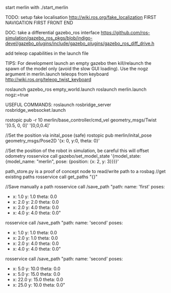 start merlin with ./start_merlin

TODO:
setup fake localisation http://wiki.ros.org/fake_localization
FIRST NAVIGATION
FIRST FRONT END

DOC:
take a differential gazebo_ros interface https://github.com/ros-simulation/gazebo_ros_pkgs/blob/indigo-devel/gazebo_plugins/include/gazebo_plugins/gazebo_ros_diff_drive.h

add teleop capabilities in the launch file

TIPS:
For development launch an empty gazebo then kill/relaunch the spawn of the model only (avoid the slow GUI loading). Use the nogz argument in merlin.launch
teleops from keyboard http://wiki.ros.org/teleop_twist_keyboard

roslaunch gazebo_ros empty_world.launch
roslaunch merlin.launch nogz:=true

USEFUL COMMANDS:
roslaunch rosbridge_server rosbridge_websocket.launch

rostopic pub -r 10 merlin/base_controller/cmd_vel geometry_msgs/Twist '[0.5, 0, 0]' '[0,0,0.4]'

//Set the position via inital_pose (safe)
rostopic pub merlin/inital_pose geometry_msgs/Pose2D '{x: 0, y:0, theta: 0}'

//Set the position of the robot in simulation, be careful this will offset odometry
rosservice call gazebo/set_model_state '{model_state: {model_name: "merlin", pose: {position: {x: 2, y: 3}}}}'

path_store.py is a proof of concept node to read/write path to a rosbag
//get existing paths
rosservice call get_paths "{}"

//Save manually a path
rosservice call /save_path "path:
  name: 'first'
  poses:
  - x: 1.0
    y: 1.0
    theta: 0.0
  - x: 2.0
    y: 2.0
    theta: 0.0
  - x: 2.0
    y: 4.0
    theta: 0.0
  - x: 4.0
    y: 4.0
    theta: 0.0"
 
rosservice call /save_path "path:
  name: 'second'
  poses:
  - x: 1.0
    y: 1.0
    theta: 0.0
  - x: 2.0
    y: 1.0
    theta: 0.0
  - x: 2.0
    y: 4.0
    theta: 0.0
  - x: 4.0
    y: 4.0
    theta: 0.0"

rosservice call /save_path "path:
  name: 'second'
  poses:
  - x: 5.0
    y: 10.0
    theta: 0.0
  - x: 5.0
    y: 15.0
    theta: 0.0
  - x: 22.0
    y: 15.0
    theta: 0.0
  - x: 25.0
    y: 10.0
    theta: 0.0"
